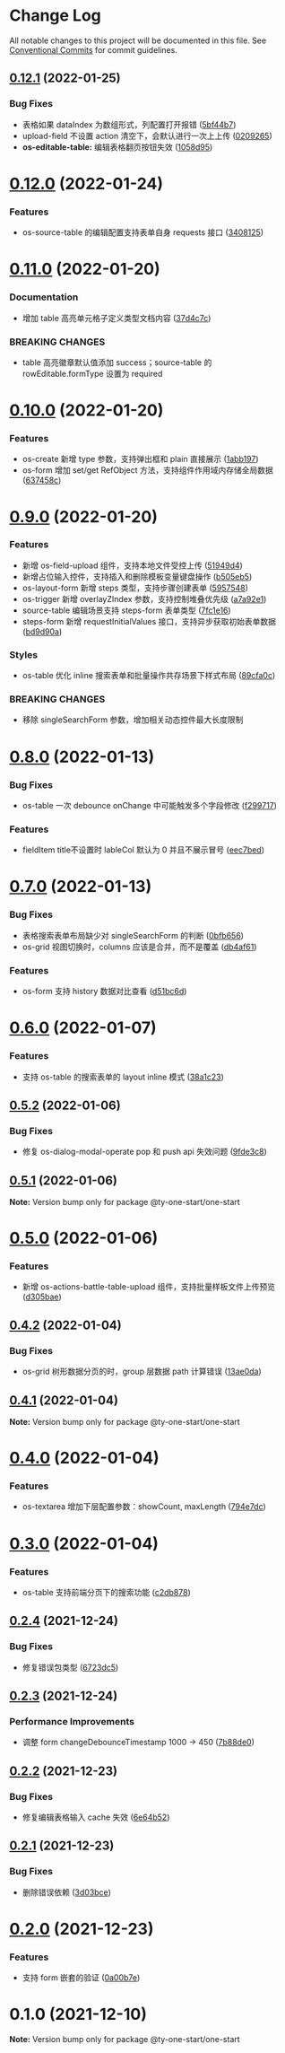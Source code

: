 # Change Log

All notable changes to this project will be documented in this file.
See [Conventional Commits](https://conventionalcommits.org) for commit guidelines.

## [0.12.1](https://10.1.2.7/visual-fe/swap-modules/compare/@ty-one-start/one-start@0.12.0...@ty-one-start/one-start@0.12.1) (2022-01-25)


### Bug Fixes

* 表格如果 dataIndex 为数组形式，列配置打开报错 ([5bf44b7](https://10.1.2.7/visual-fe/swap-modules/commits/5bf44b7e1035d3a60a9b521612cd2deb825c8f36))
* upload-field 不设置 action 清空下，会默认进行一次上上传 ([0209265](https://10.1.2.7/visual-fe/swap-modules/commits/020926517c8c5fef08a3acc68bb1eee3ecd29e30))
* **os-editable-table:** 编辑表格翻页按钮失效 ([1058d95](https://10.1.2.7/visual-fe/swap-modules/commits/1058d950180942a3526636199bf3605c364571c9))





# [0.12.0](https://10.1.2.7/visual-fe/swap-modules/compare/@ty-one-start/one-start@0.11.0...@ty-one-start/one-start@0.12.0) (2022-01-24)


### Features

* os-source-table 的编辑配置支持表单自身 requests 接口 ([3408125](https://10.1.2.7/visual-fe/swap-modules/commits/3408125abafc057e83c2983805d8610615d79aa0))





# [0.11.0](https://10.1.2.7/visual-fe/swap-modules/compare/@ty-one-start/one-start@0.10.0...@ty-one-start/one-start@0.11.0) (2022-01-20)


### Documentation

* 增加 table 高亮单元格子定义类型文档内容 ([37d4c7c](https://10.1.2.7/visual-fe/swap-modules/commits/37d4c7c9c63fe85f36029efae831812d98e98fa2))


### BREAKING CHANGES

* table 高亮徽章默认值添加 success；source-table 的 rowEditable.formType 设置为 required





# [0.10.0](https://10.1.2.7/visual-fe/swap-modules/compare/@ty-one-start/one-start@0.9.0...@ty-one-start/one-start@0.10.0) (2022-01-20)


### Features

* os-create 新增 type 参数，支持弹出框和 plain 直接展示 ([1abb197](https://10.1.2.7/visual-fe/swap-modules/commits/1abb1973ab20c2b6ad97bfaee09fb4a7049e99ce))
* os-form 增加 set/get RefObject 方法，支持组件作用域内存储全局数据 ([637458c](https://10.1.2.7/visual-fe/swap-modules/commits/637458c31c02abf5c97f822e7b863a9a192ca263))





# [0.9.0](https://10.1.2.7/visual-fe/swap-modules/compare/@ty-one-start/one-start@0.8.0...@ty-one-start/one-start@0.9.0) (2022-01-20)


### Features

* 新增 os-field-upload 组件，支持本地文件受控上传 ([51949d4](https://10.1.2.7/visual-fe/swap-modules/commits/51949d4646d94615576d7b3e3fbcf38faef14ade))
* 新增占位输入控件，支持插入和删除模板变量键盘操作 ([b505eb5](https://10.1.2.7/visual-fe/swap-modules/commits/b505eb5f6a4b774657e59029fb10237a05085ab1))
* os-layout-form 新增 steps 类型，支持步骤创建表单 ([5957548](https://10.1.2.7/visual-fe/swap-modules/commits/5957548a91dc44b1545916453960988c4e7cae35))
* os-trigger 新增 overlayZIndex 参数，支持控制堆叠优先级 ([a7a92e1](https://10.1.2.7/visual-fe/swap-modules/commits/a7a92e15496ea224f8535c2b2d9d428ae8edfba9))
* source-table 编辑场景支持 steps-form 表单类型 ([7fc1e16](https://10.1.2.7/visual-fe/swap-modules/commits/7fc1e16ce8858e1ac7c20281edf96ddf7a89d283))
* steps-form 新增 requestInitialValues 接口，支持异步获取初始表单数据 ([bd9d90a](https://10.1.2.7/visual-fe/swap-modules/commits/bd9d90a071603d818885c40233ff1c6aa436c99a))


### Styles

* os-table 优化 inline 搜索表单和批量操作共存场景下样式布局 ([89cfa0c](https://10.1.2.7/visual-fe/swap-modules/commits/89cfa0c7281d6acd352129a025d29a66d5600895))


### BREAKING CHANGES

* 移除 singleSearchForm 参数，增加相关动态控件最大长度限制





# [0.8.0](https://10.1.2.7/visual-fe/swap-modules/compare/@ty-one-start/one-start@0.7.0...@ty-one-start/one-start@0.8.0) (2022-01-13)


### Bug Fixes

* os-table 一次 debounce onChange 中可能触发多个字段修改 ([f299717](https://10.1.2.7/visual-fe/swap-modules/commits/f2997170a9c40bba76b708100c920c0499552bea))


### Features

* fieldItem title不设置时 lableCol 默认为 0 并且不展示冒号 ([eec7bed](https://10.1.2.7/visual-fe/swap-modules/commits/eec7bed63d1a291b0da835ba3c83251a155fcaa7))





# [0.7.0](https://10.1.2.7/visual-fe/swap-modules/compare/@ty-one-start/one-start@0.6.0...@ty-one-start/one-start@0.7.0) (2022-01-13)


### Bug Fixes

* 表格搜索表单布局缺少对 singleSearchForm 的判断 ([0bfb656](https://10.1.2.7/visual-fe/swap-modules/commits/0bfb65686e48ec4b9e9355a27e36f3a59373b07e))
* os-grid 视图切换时，columns 应该是合并，而不是覆盖 ([db4af61](https://10.1.2.7/visual-fe/swap-modules/commits/db4af6192e609133efa64de62041ecff4d8771f3))


### Features

* os-form 支持 history 数据对比查看 ([d51bc6d](https://10.1.2.7/visual-fe/swap-modules/commits/d51bc6d43d57570a7d446090de7a77f23593942e))





# [0.6.0](https://10.1.2.7/visual-fe/swap-modules/compare/@ty-one-start/one-start@0.5.2...@ty-one-start/one-start@0.6.0) (2022-01-07)


### Features

* 支持 os-table 的搜索表单的 layout inline 模式 ([38a1c23](https://10.1.2.7/visual-fe/swap-modules/commits/38a1c236bcbda62d019c0470e2bdbe23be848a26))





## [0.5.2](https://10.1.2.7/visual-fe/swap-modules/compare/@ty-one-start/one-start@0.5.1...@ty-one-start/one-start@0.5.2) (2022-01-06)


### Bug Fixes

* 修复 os-dialog-modal-operate pop 和 push api 失效问题 ([9fde3c8](https://10.1.2.7/visual-fe/swap-modules/commits/9fde3c8635f72a55415f9d2cd493562a5076a583))





## [0.5.1](https://10.1.2.7/visual-fe/swap-modules/compare/@ty-one-start/one-start@0.5.0...@ty-one-start/one-start@0.5.1) (2022-01-06)

**Note:** Version bump only for package @ty-one-start/one-start





# [0.5.0](https://10.1.2.7/visual-fe/swap-modules/compare/@ty-one-start/one-start@0.4.2...@ty-one-start/one-start@0.5.0) (2022-01-06)


### Features

* 新增 os-actions-battle-table-upload 组件，支持批量样板文件上传预览 ([d305bae](https://10.1.2.7/visual-fe/swap-modules/commits/d305baebcd69bdc4e98b7c757eedf91aac817214))





## [0.4.2](https://10.1.2.7/visual-fe/swap-modules/compare/@ty-one-start/one-start@0.4.1...@ty-one-start/one-start@0.4.2) (2022-01-04)


### Bug Fixes

* os-grid 树形数据分页的时，group 层数据 path 计算错误 ([13ae0da](https://10.1.2.7/visual-fe/swap-modules/commits/13ae0da8451fdc290e4c3bcd3fc1e2d802f53dd8))





## [0.4.1](https://10.1.2.7/visual-fe/swap-modules/compare/@ty-one-start/one-start@0.4.0...@ty-one-start/one-start@0.4.1) (2022-01-04)

**Note:** Version bump only for package @ty-one-start/one-start





# [0.4.0](https://10.1.2.7/visual-fe/swap-modules/compare/@ty-one-start/one-start@0.3.0...@ty-one-start/one-start@0.4.0) (2022-01-04)


### Features

* os-textarea 增加下层配置参数：showCount, maxLength ([794e7dc](https://10.1.2.7/visual-fe/swap-modules/commits/794e7dc37e98885e2ec2348833c2df9b7a0a5215))





# [0.3.0](https://10.1.2.7/visual-fe/swap-modules/compare/@ty-one-start/one-start@0.2.4...@ty-one-start/one-start@0.3.0) (2022-01-04)


### Features

* os-table 支持前端分页下的搜索功能 ([c2db878](https://10.1.2.7/visual-fe/swap-modules/commits/c2db878167dbbba9fd70073385bb3989fb0e56d3))





## [0.2.4](https://10.1.2.7/visual-fe/swap-modules/compare/@ty-one-start/one-start@0.2.3...@ty-one-start/one-start@0.2.4) (2021-12-24)


### Bug Fixes

* 修复错误包类型 ([6723dc5](https://10.1.2.7/visual-fe/swap-modules/commits/6723dc563d6e6d41dfaba22b5d6a660f17b5a810))





## [0.2.3](https://10.1.2.7/visual-fe/swap-modules/compare/@ty-one-start/one-start@0.2.2...@ty-one-start/one-start@0.2.3) (2021-12-24)


### Performance Improvements

* 调整 form changeDebounceTimestamp 1000 -> 450 ([7b88de0](https://10.1.2.7/visual-fe/swap-modules/commits/7b88de0aa4948ad91d90b37b5bf7a2c0d292e9d9))





## [0.2.2](https://10.1.2.7/visual-fe/swap-modules/compare/@ty-one-start/one-start@0.2.1...@ty-one-start/one-start@0.2.2) (2021-12-23)


### Bug Fixes

* 修复编辑表格输入 cache 失效 ([6e64b52](https://10.1.2.7/visual-fe/swap-modules/commits/6e64b5251126a308c98bd7174d7b14119c045e9b))





## [0.2.1](https://10.1.2.7/visual-fe/swap-modules/compare/@ty-one-start/one-start@0.2.0...@ty-one-start/one-start@0.2.1) (2021-12-23)


### Bug Fixes

* 删除错误依赖 ([3d03bce](https://10.1.2.7/visual-fe/swap-modules/commits/3d03bcecc1dee2b5d8df6a10a34cce1f8f420994))





# [0.2.0](https://10.1.2.7/visual-fe/swap-modules/compare/@ty-one-start/one-start@0.1.0...@ty-one-start/one-start@0.2.0) (2021-12-23)


### Features

* 支持 form 嵌套的验证 ([0a00b7e](https://10.1.2.7/visual-fe/swap-modules/commits/0a00b7e30a7ef6ee0f732675a49fa41dad02bac3))





# 0.1.0 (2021-12-10)

**Note:** Version bump only for package @ty-one-start/one-start
